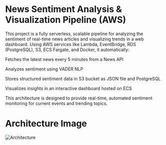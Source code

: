 # News Sentiment Analysis & Visualization Pipeline (AWS)
This project is a fully serverless, scalable pipeline for analyzing the sentiment of real-time news articles and visualizing trends in a web dashboard. Using AWS services like Lambda, EventBridge, RDS (PostgreSQL), S3, ECS Fargate, and Docker, it automatically:

Fetches the latest news every 5 minutes from a News API

Analyzes sentiment using VADER NLP

Stores structured sentiment data in S3 bucket as JSON file and PostgreSQL

Visualizes insights in an interactive dashboard hosted on ECS

This architecture is designed to provide real-time, automated sentiment monitoring for current events and trending topics.

# Architecture Image

![Architecture](https://github.com/user-attachments/assets/31df66f4-01cb-4f35-9ab4-3bfd53aa540d)
